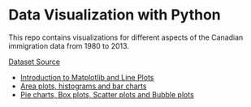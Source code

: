 # Data Visualization with Python  
This repo contains visualizations for different aspects of the Canadian immigration data from 1980 to 2013.

[Dataset Source](https://www.un.org/en/development/desa/population/migration/data/empirical2/migrationflows.asp#)  

* [Introduction to Matplotlib and Line Plots](/DV0101EN-Exercise-Introduction-to-Matplotlib-and-Line-Plots.jupyterlite.ipynb)  
* [Area plots, histograms and bar charts](/DV0101EN-Exercise-Area-Plots-Histograms-and-Bar-Charts.jupyterlite.ipynb)  
* [Pie charts, Box plots, Scatter plots and Bubble plots ](/DV0101EN-Exercise-Pie-Charts-Box-Plots-Scatter-Plots-and-Bubble-Plots.jupyterlite.ipynb)  